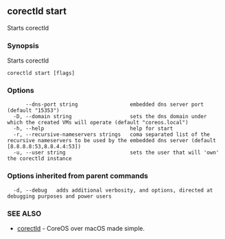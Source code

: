 ## corectld start

Starts corectld

### Synopsis


Starts corectld

```
corectld start [flags]
```

### Options

```
      --dns-port string                 embedded dns server port (default "15353")
  -D, --domain string                   sets the dns domain under which the created VMs will operate (default "coreos.local")
  -h, --help                            help for start
  -r, --recursive-nameservers strings   coma separated list of the recursive nameservers to be used by the embedded dns server (default [8.8.8.8:53,8.8.4.4:53])
  -u, --user string                     sets the user that will 'own' the corectld instance
```

### Options inherited from parent commands

```
  -d, --debug   adds additional verbosity, and options, directed at debugging purposes and power users
```

### SEE ALSO
* [corectld](corectld.md)	 - CoreOS over macOS made simple.

